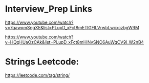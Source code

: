 # Interview_Prep Links

https://www.youtube.com/watch?v=7qawqmSngXE&list=PLupD_xFct8mETlGFlLVrwbLwcxczbgWRM

https://www.youtube.com/watch?v=HQqHUaOzCAk&list=PLupD_xFct8mHiNvSNO6AuWqCV9l_W2nB4

# Strings Leetcode:

https://leetcode.com/tag/string/
